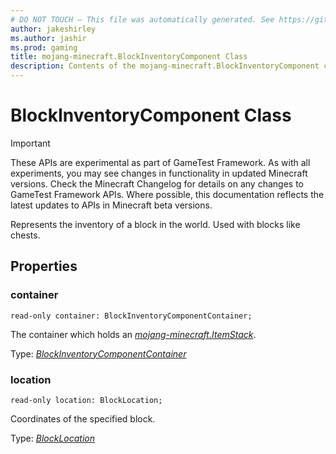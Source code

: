 ```yaml
---
# DO NOT TOUCH — This file was automatically generated. See https://github.com/Mojang/MinecraftScriptingApiDocsGenerator to modify descriptions, examples, etc.
author: jakeshirley
ms.author: jashir
ms.prod: gaming
title: mojang-minecraft.BlockInventoryComponent Class
description: Contents of the mojang-minecraft.BlockInventoryComponent class.
---
```

# BlockInventoryComponent Class
>[!IMPORTANT]
>These APIs are experimental as part of GameTest Framework. As with all experiments, you may see changes in functionality in updated Minecraft versions. Check the Minecraft Changelog for details on any changes to GameTest Framework APIs. Where possible, this documentation reflects the latest updates to APIs in Minecraft beta versions.

Represents the inventory of a block in the world. Used with blocks like chests.

## Properties
### **container**
`read-only container: BlockInventoryComponentContainer;`

The container which holds an [*mojang-minecraft.ItemStack*](../mojang-minecraft/ItemStack.md).

Type: [*BlockInventoryComponentContainer*](BlockInventoryComponentContainer.md)


### **location**
`read-only location: BlockLocation;`

Coordinates of the specified block.

Type: [*BlockLocation*](BlockLocation.md)





